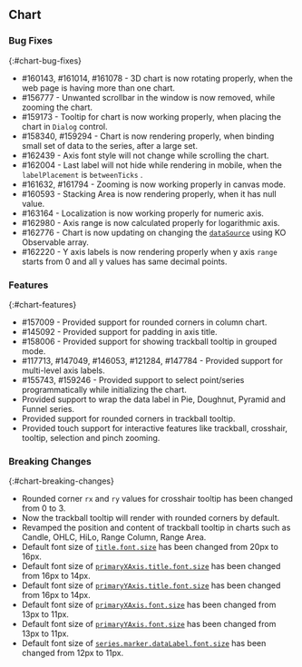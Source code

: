 ## Chart

### Bug Fixes
{:#chart-bug-fixes}
 
* \#160143, \#161014, \#161078  - 3D chart is now rotating properly, when the web page is having more than one chart.
* \#156777 - Unwanted scrollbar in the window is now removed, while zooming the chart.
* \#159173 - Tooltip for chart is now working properly, when placing the chart in `Dialog` control.
* \#158340, \#159294  - Chart is now rendering properly, when binding small set of data to the series, after a large set.
* \#162439 - Axis font style will not change while scrolling the chart.
* \#162004 - Last label will not hide while rendering in mobile, when the `labelPlacement` is `betweenTicks` .
* \#161632, \#161794 - Zooming is now working properly in canvas mode.
* \#160593 - Stacking Area is now rendering properly, when it has null value. 
* \#163164 - Localization is now working properly for numeric axis.
* \#162980 - Axis range is now calculated properly for logarithmic axis.
* \#162776 - Chart is now updating on changing the [`dataSource`](https://help.syncfusion.com/js/api/ejchart#members:series-datasource) using KO Observable array.
* \#162220 - Y axis labels is now rendering properly when y axis `range` starts from 0 and all y values has same decimal points.


 
### Features
{:#chart-features}

* \#157009 - Provided support for rounded corners in column chart. 
* \#145092 - Provided support for padding in axis title.  
* \#158006 - Provided support for showing trackball tooltip in grouped mode.  
* \#117713, \#147049, \#146053, \#121284, \#147784 - Provided support for multi-level axis labels. 
* \#155743, \#159246 - Provided support to select point/series programmatically while initializing the chart.  
* Provided support to wrap the data label in Pie, Doughnut, Pyramid and Funnel series. 
* Provided support for rounded corners in trackball tooltip.
* Provided touch support for interactive features like trackball, crosshair, tooltip, selection and pinch zooming.

### Breaking Changes
{:#chart-breaking-changes}

* Rounded corner `rx` and `ry` values for crosshair tooltip has been changed from 0 to 3.
* Now the trackball tooltip will render with rounded corners by default. 
* Revamped the position and content of trackball tooltip in charts such as Candle, OHLC, HiLo, Range Column, Range Area.
* Default font size of [`title.font.size`](https://help.syncfusion.com/js/api/ejchart#members:title-font-size) has been changed from 20px to 16px.
* Default font size of [`primaryXAxis.title.font.size`](https://help.syncfusion.com/js/api/ejchart#members:primaryxaxis-title-font-size) has been changed from 16px to 14px.
* Default font size of [`primaryYAxis.title.font.size`](https://help.syncfusion.com/js/api/ejchart#members:primaryyaxis-title-font-size) has been changed from 16px to 14px.
* Default font size of [`primaryXAxis.font.size`](https://help.syncfusion.com/js/api/ejchart#members:primaryxaxis-font-size) has been changed from 13px to 11px.
* Default font size of [`primaryYAxis.font.size`](https://help.syncfusion.com/js/api/ejchart#members:primaryyaxis-font-size) has been changed from 13px to 11px.
* Default font size of [`series.marker.dataLabel.font.size`](https://help.syncfusion.com/js/api/ejchart#members:series-marker-datalabel-font-size) has been changed from 12px to 11px.
